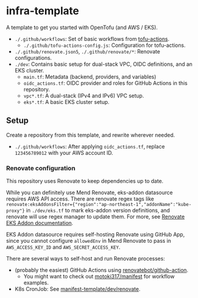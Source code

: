 # infra-template

A template to get you started with OpenTofu (and AWS / EKS).

- `./.github/workflows`: Set of basic workflows from [tofu-actions](https://github.com/gmo-media/tofu-actions).
    - `./.github/tofu-actions-config.js`: Configuration for tofu-actions.
- `./.github/renovate.json5`, `./.github/renovate/*`: Renovate configurations.
- `./dev`: Contains basic setup for dual-stack VPC, OIDC definitions, and an EKS cluster.
    - `main.tf`: Metadata (backend, providers, and variables)
    - `oidc_actions.tf`: OIDC provider and roles for GitHub Actions in this repository.
    - `vpc*.tf`: A dual-stack (IPv4 and IPv6) VPC setup.
    - `eks*.tf`: A basic EKS cluster setup.

## Setup

Create a repository from this template, and rewrite wherever needed.

- `./.github/workflows`: After applying `oidc_actions.tf`, replace `123456789012` with your AWS account ID.

### Renovate configuration

This repository uses Renovate to keep dependencies up to date.

While you can definitely use Mend Renovate, eks-addon datasource requires AWS API access.
There are renovate regex tags like `renovate:eksAddonsFilter={"region":"ap-northeast-1","addonName":"kube-proxy"}`
in `./dev/eks.tf` to mark eks-addon version definitions, and renovate will use regex manager to update them.
For more, see [Renovate EKS Addon documentation](https://docs.renovatebot.com/modules/datasource/aws-eks-addon/).

EKS Addon datasource requires self-hosting Renovate using GitHub App, since you cannot configure `allowedEnv`
in Mend Renovate to pass in `AWS_ACCESS_KEY_ID` and `AWS_SECRET_ACCESS_KEY`.

There are several ways to self-host and run Renovate processes:

- (probably the easiest) GitHub Actions using [renovatebot/github-action](https://github.com/renovatebot/github-action).
    - You might want to check out [motoki317/manifest](https://github.com/motoki317/manifest/tree/master/.github) for workflow examples.
- K8s CronJob: See [manifest-template/dev/renovate](https://github.com/gmo-media/manifest-template/tree/main/dev/renovate).
